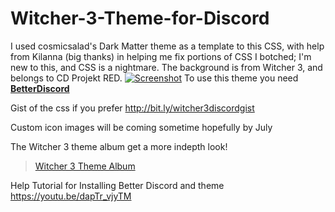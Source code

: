 # Witcher-3-Theme-for-Discord
 I used cosmicsalad's Dark Matter theme as a template to this CSS, with help from Kilanna (big thanks) in helping me fix portions of CSS I botched; I'm new to this, and CSS is a nightmare. The background is from Witcher 3, and belongs to CD Projekt RED.
[![Screenshot](http://bit.ly/28ZstSe)](https://gfycat.com/ImpossibleFewGoat)
To use this theme you need [__BetterDiscord__](https://betterdiscord.net/home/)

Gist of the css if you prefer http://bit.ly/witcher3discordgist

Custom icon images will be coming sometime hopefully by July

The Witcher 3 theme album get a more indepth look!
<blockquote class="imgur-embed-pub" lang="en" data-id="a/Y5cg2"><a href="//imgur.com/a/Y5cg2">Witcher 3 Theme Album</a></blockquote><script async src="//s.imgur.com/min/embed.js" charset="utf-8"></script>

Help Tutorial for Installing Better Discord and theme https://youtu.be/dapTr_vjyTM
